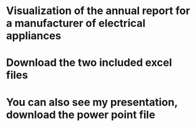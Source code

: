 # Visualization of the annual report for a manufacturer of electrical appliances
# Download the two included excel files
# You can also see my presentation, download the power point file
